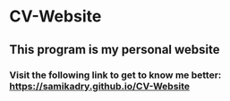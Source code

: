 # CV-Website
## This program is my personal website
### Visit the following link to get to know me better: https://samikadry.github.io/CV-Website
